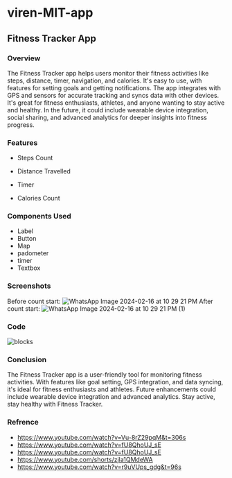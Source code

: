 # viren-MIT-app

## Fitness Tracker App

### Overview
The Fitness Tracker app helps users monitor their fitness activities like steps, distance, timer, navigation, and calories. It's easy to use, with features for setting goals and getting notifications. The app integrates with GPS and sensors for accurate tracking and syncs data with other devices. It's great for fitness enthusiasts, athletes, and anyone wanting to stay active and healthy. In the future, it could include wearable device integration, social sharing, and advanced analytics for deeper insights into fitness progress.

### Features
- Steps Count
- Distance Travelled
- Timer

- Calories Count

### Components Used
- Label
- Button
- Map
- padometer
- timer
- Textbox

### Screenshots
Before count start: 
![WhatsApp Image 2024-02-16 at 10 29 21 PM](https://github.com/nic-dgl104-winter-2024/viren-MIT-app/assets/122574600/fbd7c0a8-213a-4eef-bfc9-1c299565dbca)
After count start:
![WhatsApp Image 2024-02-16 at 10 29 21 PM (1)](https://github.com/nic-dgl104-winter-2024/viren-MIT-app/assets/122574600/186a9236-42e2-48cf-8757-1ae53f72c279)

### Code
![blocks](https://github.com/nic-dgl104-winter-2024/viren-MIT-app/assets/122574600/534524ec-988f-4f36-b661-964fb6d7079f)

### Conclusion
The Fitness Tracker app is a user-friendly tool for monitoring fitness activities. With features like goal setting, GPS integration, and data syncing, it's ideal for fitness enthusiasts and athletes. Future enhancements could include wearable device integration and advanced analytics. Stay active, stay healthy with Fitness Tracker.

### Refrence
- https://www.youtube.com/watch?v=Vu-8rZ29pqM&t=306s
- https://www.youtube.com/watch?v=fU8QhoUJ_sE
- https://www.youtube.com/watch?v=fU8QhoUJ_sE
- https://www.youtube.com/shorts/zjla1QMdeWA
- https://www.youtube.com/watch?v=r9uVUps_gdg&t=96s





